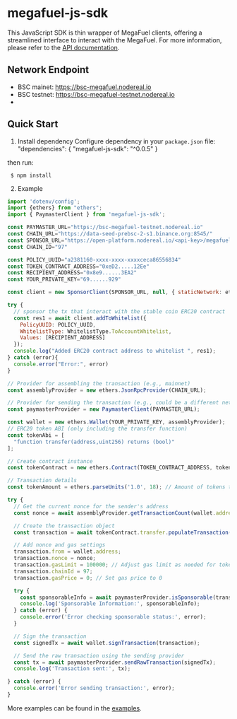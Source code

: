 # megafuel-js-sdk

This JavaScript SDK is thin wrapper of MegaFuel clients, offering a streamlined interface to interact with the MegaFuel. For more information, please refer to the [API documentation](https://docs.nodereal.io/docs/megafuel-api).

## Network Endpoint

- BSC mainet: https://bsc-megafuel.nodereal.io
- BSC testnet: https://bsc-megafuel-testnet.nodereal.io
-
## Quick Start
1. Install dependency
Configure dependency in your `package.json` file:
"dependencies": {
   "megafuel-js-sdk": "^0.0.5"
}

then run:
```shell
 $ npm install
 ```

2. Example
```js
import 'dotenv/config';
import {ethers} from "ethers";
import { PaymasterClient } from 'megafuel-js-sdk';

const PAYMASTER_URL="https://bsc-megafuel-testnet.nodereal.io"
const CHAIN_URL="https://data-seed-prebsc-2-s1.binance.org:8545/"
const SPONSOR_URL="https://open-platform.nodereal.io/<api-key>/megafuel-testnet"
const CHAIN_ID="97"

const POLICY_UUID="a2381160-xxxx-xxxx-xxxxceca86556834"
const TOKEN_CONTRACT_ADDRESS="0xeD2.....12Ee"
const RECIPIENT_ADDRESS="0x8e9......3EA2"
const YOUR_PRIVATE_KEY="69......929"

const client = new SponsorClient(SPONSOR_URL, null, { staticNetwork: ethers.Network.from(Number(CHAIN_ID)) });

try {
  // sponsor the tx that interact with the stable coin ERC20 contract
  const res1 = await client.addToWhitelist({
    PolicyUUID: POLICY_UUID,
    WhitelistType: WhitelistType.ToAccountWhitelist,
    Values: [RECIPIENT_ADDRESS]
  });
  console.log("Added ERC20 contract address to whitelist ", res1);
} catch (error){
  console.error("Error:", error)
}

// Provider for assembling the transaction (e.g., mainnet)
const assemblyProvider = new ethers.JsonRpcProvider(CHAIN_URL);

// Provider for sending the transaction (e.g., could be a different network or provider)
const paymasterProvider = new PaymasterClient(PAYMASTER_URL);

const wallet = new ethers.Wallet(YOUR_PRIVATE_KEY, assemblyProvider);
// ERC20 token ABI (only including the transfer function)
const tokenAbi = [
  "function transfer(address,uint256) returns (bool)"
];

// Create contract instance
const tokenContract = new ethers.Contract(TOKEN_CONTRACT_ADDRESS, tokenAbi, wallet);

// Transaction details
const tokenAmount = ethers.parseUnits('1.0', 18); // Amount of tokens to send (adjust decimals as needed)

try {
  // Get the current nonce for the sender's address
  const nonce = await assemblyProvider.getTransactionCount(wallet.address);

  // Create the transaction object
  const transaction = await tokenContract.transfer.populateTransaction(RECIPIENT_ADDRESS, tokenAmount);

  // Add nonce and gas settings
  transaction.from = wallet.address;
  transaction.nonce = nonce;
  transaction.gasLimit = 100000; // Adjust gas limit as needed for token transfers
  transaction.chainId = 97;
  transaction.gasPrice = 0; // Set gas price to 0

  try {
    const sponsorableInfo = await paymasterProvider.isSponsorable(transaction);
    console.log('Sponsorable Information:', sponsorableInfo);
  } catch (error) {
    console.error('Error checking sponsorable status:', error);
  }

  // Sign the transaction
  const signedTx = await wallet.signTransaction(transaction);

  // Send the raw transaction using the sending provider
  const tx = await paymasterProvider.sendRawTransaction(signedTx);
  console.log('Transaction sent:', tx);

} catch (error) {
  console.error('Error sending transaction:', error);
}
```

More examples can be found in the [examples](https://github.com/node-real/megafuel-client-example).

